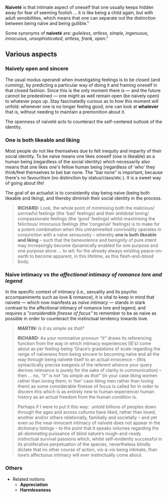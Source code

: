 **Naiveté** is that intimate aspect of oneself that one usually keeps hidden away for fear of seeming foolish ... it is like being a child again, but with adult sensibilities, which means that one can separate out the distinction between being naïve and being gullible."

Some synonyms of **naiveté** are: _guileless, artless, simple, ingenuous, innocuous, unsophisticated, artless, frank, open_."

## Various aspects

### Naively open and sincere

The usual modus operandi when investigating feelings is to be closed (and cunning), by predicting a particular way of doing it and framing oneself in that closed fashion. Since this is the only moment there is — and the future cannot be predestined — one might as well remain open (be naively open) to whatever pops up. Stay fascinatedly curious as to how this moment will unfold: whenever one is no longer feeling good, one can look at **whatever** that is, without needing to maintain a premonition about it.

The openness of naiveté acts to counteract the self-centered outlook of the identity.

### One is both **likeable and liking**

Most people do not like themselves due to felt inequity and imparity of their social identity. To be naive means one likes oneself (one is likeable) as a human being (regardless of the social identity) which necessarily also means that one likes one's fellow human being (regardless of 'who' they think/feel themselves to be) bar none. The "bar none" is important, because there's no favouritism (no distinction by status/class/etc.). It is a sweet way of going about life!

The goal of an actualist is to consistently stay being naive (being both likeable and liking), and thereby diminish their social identity in the process.

> **RICHARD:** Look, the whole point of minimising both the malicious/ sorrowful feelings (the ‘bad’ feelings) and their antidotal loving/ compassionate feelings (the ‘good’ feelings) whilst maximising the felicitous/ innocuous feelings (the ‘congenial’ feelings) is to make for a potent combination when this untrammelled conviviality operates in conjunction with a naïve sensuosity – whereby **one is both likeable and liking** – such that the benevolence and benignity of pure intent may increasingly become dynamically enabled for one purpose and one purpose alone ... to wit: for the already always existing peace-on-earth to become apparent, in this lifetime, as this flesh-and-blood body.

### **Naive intimacy** vs _the affectional intimacy of romance lore and legend_

In the specific context of intimacy (i.e., sexuality and its psychic accompaniments such as love & romance), it is vital to keep in mind that naivete — which now manifests as *naive intimacy* — stands in stark contrast to the affectional intimacy of romance lore and legend, and requires a _"considerable finesse of focus"_ to remember to be as naive as possible in order to counteract the instinctual tendency towards love.

> **MARTIN:** _Is it as simple as that?_
>
> **RICHARD:** As your nominative pronoun _“it”_ draws its referencing function from the way in which intimacy experiences (IE’s) come about as per feeling-being ‘Grace’s gradations of scale regarding the range of naïveness from being sincere to becoming naïve and all the way through being naïveté itself to an actual innocence – (this syntactically precise exegesis of the referent whence your query derives relevance is purely for the sake of clarity in communication) – then ... no, _“it”_ is not _“as simple as that”_ (in your case liking women rather than loving them; in ‘her’ case liking men rather than loving them) as some considerable finesse of focus is called for in order to discern this which is as entirely new to human experience/ human history as an actual freedom from the human condition is.
>
> Perhaps if I were to put it this way:  untold billions of peoples down through the ages and across cultures have liked, rather than loved, another and/or others relationally, familially and societally – and yet even so the near-innocent intimacy of naïveté does not appear in the dictionary listings – to the point that it speaks volumes regarding the all-dominating puissance of blind nature’s rough-and-ready instinctual survival passions which, whilst self-evidently successful in its proliferative perpetuation of the species, nevertheless blindly dictate that no other course of action, vis-à-vis being intimate, than love’s affectuous intimacy will ever instinctually come about.

### Others


- Related notions
  - **Appreciation**
  - **Harmlessness**
